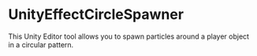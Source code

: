 # UnityEffectCircleSpawner
This Unity Editor tool allows you to spawn particles around a player object in a circular pattern.
